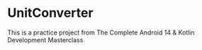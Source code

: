 # UnitConverter
 This is a practice project from The Complete Android 14 & Kotlin Development Masterclass
